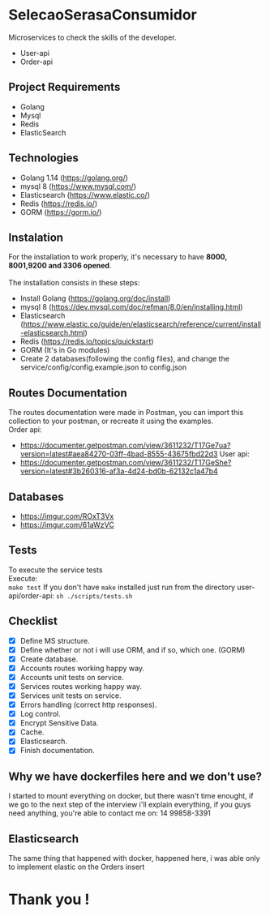 # SelecaoSerasaConsumidor
Microservices to check the skills of the developer.
- User-api
- Order-api

## Project Requirements

- Golang
- Mysql 
- Redis
- ElasticSearch 

## Technologies

- Golang 1.14 (https://golang.org/)
- mysql 8 (https://www.mysql.com/)
- Elasticsearch (https://www.elastic.co/)
- Redis (https://redis.io/)
- GORM (https://gorm.io/)

## Instalation
For the installation to work properly, it's necessary to have __8000, 8001,9200 and 3306 opened__. <br><br>
The installation consists in these steps:
- Install Golang (https://golang.org/doc/install)
- mysql 8 (https://dev.mysql.com/doc/refman/8.0/en/installing.html)
- Elasticsearch (https://www.elastic.co/guide/en/elasticsearch/reference/current/install-elasticsearch.html)
- Redis (https://redis.io/topics/quickstart)
- GORM (It's in Go modules)
- Create 2 databases(following the config files), and change the service/config/config.example.json to config.json 

## Routes Documentation
The routes documentation were made in Postman, you can import this collection to your postman, or recreate it using the 
examples.<br>
Order api:
- https://documenter.getpostman.com/view/3611232/T17Ge7ua?version=latest#aea84270-03ff-4bad-8555-43675fbd22d3
User api:
- https://documenter.getpostman.com/view/3611232/T17GeShe?version=latest#3b260316-af3a-4d24-bd0b-62132c1a47b4
## Databases
- https://imgur.com/ROxT3Vx
- https://imgur.com/61aWzVC

## Tests
To execute the service tests<br>
Execute:<br>
`make test`
If you don't have `make` installed just run from the directory user-api/order-api:
`sh ./scripts/tests.sh`

## Checklist
- [x] Define MS structure.
- [x] Define whether or not i will use ORM, and if so, which one. (GORM)
- [x] Create database.
- [x] Accounts routes working happy way.
- [x] Accounts unit tests on service.
- [x] Services routes working happy way.
- [x] Services unit tests on service.
- [x] Errors handling (correct http responses).
- [x] Log control.
- [X] Encrypt Sensitive Data.
- [X] Cache.
- [X] Elasticsearch.
- [x] Finish documentation.

## Why we have dockerfiles here and we don't use?
I started to mount everything on docker, but there wasn't time enought, if we go to the next step of the interview i'll explain everything, if you guys need anything, you're able to contact me on: 14 99858-3391

## Elasticsearch
The same thing that happened with docker, happened here, i was able only to implement elastic on the Orders insert

# Thank you !